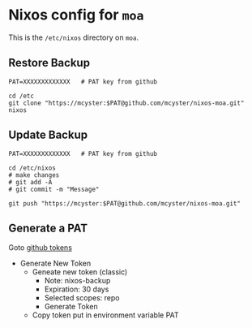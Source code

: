 
# Nixos config for `moa`

This is the `/etc/nixos` directory on  `moa`.


## Restore Backup

```
PAT=XXXXXXXXXXXXX   # PAT key from github

cd /etc
git clone "https://mcyster:$PAT@github.com/mcyster/nixos-moa.git" nixos
```

## Update Backup

```
PAT=XXXXXXXXXXXXX   # PAT key from github

cd /etc/nixos
# make changes
# git add -A
# git commit -m "Message"

git push "https://mcyster:$PAT@github.com/mcyster/nixos-moa.git"
```

## Generate a PAT

Goto [github tokens](https://github.com/settings/tokens)
- Generate New Token
  - Geneate new token (classic)
    - Note: nixos-backup
    - Expiration: 30 days
    - Selected scopes: repo
    - Generate Token
  - Copy token put in environment variable PAT

